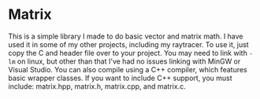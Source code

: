# Matrix
This is a simple library I made to do basic vector and matrix math. I have used it in some of my other projects, including my raytracer. To use it, just copy the C and header file over to your project. You may need to link with `-lm` on linux, but other than that I've had no issues linking with MinGW or Visual Studio. You can also compile using a C++ compiler, which features basic wrapper classes. If you want to include C++ support, you must include: matrix.hpp, matrix.h, matrix.cpp, and matrix.c.
